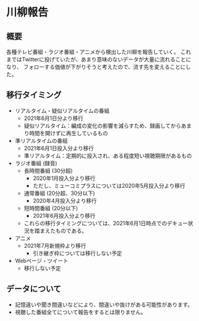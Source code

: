 川柳報告
========

## 概要

各種テレビ番組・ラジオ番組・アニメから検出した川柳を報告していく。
これまではTwitterに投げていたが、あまり意味のないデータが大量に流れることになり、
フォローする価値が下がりそうと考えたので、流す先を変えることにした。

## 移行タイミング

* リアルタイム・疑似リアルタイムの番組
  * 2021年6月1日分より移行
  * 疑似リアルタイム：編成の変化の影響を減らすため、録画してからあまり時間を開けずに再生しているもの
* 準リアルタイムの番組
  * 2021年6月1日投入分より移行
  * 準リアルタイム：定期的に投入され、ある程度短い視聴期限があるもの
* ラジオ番組 (録音)
  * 長時間番組 (30分超)
    * 2020年1月投入分より移行
    * ただし、ミューコミプラスについては2020年5月投入分より移行
  * 通常番組 (20分超、30分以下)
    * 2020年4月投入分より移行
  * 短時間番組 (20分以下)
    * 2021年6月投入分より移行
  * これらの移行タイミングについては、2021年6月1日時点でのデキュー状況を踏まえたものである。
* アニメ
  * 2021年7月新規枠より移行
    * 引き継ぎ枠については移行しない予定
* Webページ・ツイート
  * 移行しない予定

## データについて

* 記憶違いや聞き間違いなどにより、間違いや抜けがある可能性があります。
* 視聴した番組全てについて報告をするとは限りません。
